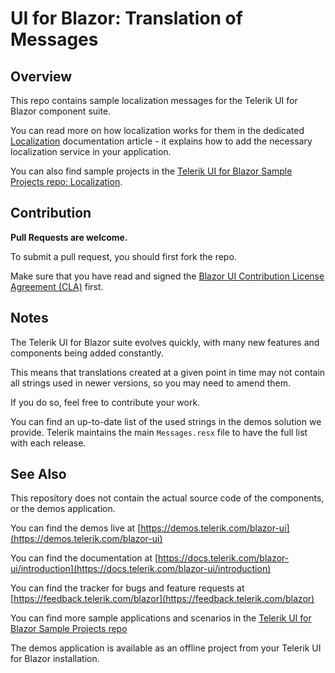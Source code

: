 # UI for Blazor: Translation of Messages

## Overview

This repo contains sample localization messages for the Telerik UI for Blazor component suite.

You can read more on how localization works for them in the dedicated <a href="https://docs.telerik.com/blazor-ui/globalization/localization" target="_blank">Localization</a> documentation article - it explains how to add the necessary localization service in your application.

You can also find sample projects in the <a href="https://github.com/telerik/blazor-ui/tree/master/common/localization" target="_blank">Telerik UI for Blazor Sample Projects repo: Localization</a>.

## Contribution

**Pull Requests are welcome.**

To submit a pull request, you should first fork the repo.

Make sure that you have read and signed the [Blazor UI Contribution License Agreement (CLA)]() first.

## Notes

The Telerik UI for Blazor suite evolves quickly, with many new features and components being added constantly. 

This means that translations created at a given point in time may not contain all strings used in newer versions, so you may need to amend them.

If you do so, feel free to contribute your work.

You can find an up-to-date list of the used strings in the demos solution we provide. Telerik maintains the main `Messages.resx` file to have the full list with each release.

## See Also

This repository does not contain the actual source code of the components, or the demos application.

You can find the demos live at [https://demos.telerik.com/blazor-ui](https://demos.telerik.com/blazor-ui)

You can find the documentation at [https://docs.telerik.com/blazor-ui/introduction](https://docs.telerik.com/blazor-ui/introduction)

You can find the tracker for bugs and feature requests at [https://feedback.telerik.com/blazor](https://feedback.telerik.com/blazor)

You can find more sample applications and scenarios in the [Telerik UI for Blazor Sample Projects repo](https://github.com/telerik/blazor-ui)

The demos application is available as an offline project from your Telerik UI for Blazor installation.